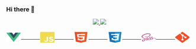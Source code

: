 ### Hi there 👋
<div align="center">
  <a href="https://github.com/pkill-preston">
  <img height="140em" src="https://github-readme-stats.vercel.app/api?username=pkill-preston&show_icons=true&theme=github_dark&include_all_commits=true&count_private=true"/>
  <img height="140em" src="https://github-readme-stats.vercel.app/api/top-langs/?username=pkill-preston&layout=compact&langs_count=7&theme=github_dark"/>
</div>

<br/>

<div style="display: table" align="center" >
 <a href="https://github.com/pkill-preston">
  <img align="center" height="30" width="40" src="https://raw.githubusercontent.com/devicons/devicon/master/icons/vuejs/vuejs-original.svg">
   &nbsp; &nbsp; &nbsp; &nbsp; &nbsp; &nbsp; 
  <img align="center" height="30" width="40" src="https://raw.githubusercontent.com/devicons/devicon/master/icons/javascript/javascript-plain.svg">
   &nbsp; &nbsp; &nbsp; &nbsp; &nbsp; &nbsp; 
  <img align="center" height="30" width="40" src="https://raw.githubusercontent.com/devicons/devicon/master/icons/html5/html5-original.svg">
   &nbsp; &nbsp; &nbsp; &nbsp; &nbsp; &nbsp; 
  <img align="center" height="30" width="40" src="https://raw.githubusercontent.com/devicons/devicon/master/icons/css3/css3-original.svg">
   &nbsp; &nbsp; &nbsp; &nbsp; &nbsp; &nbsp; 
  <img align="center" height="30" width="40" src="https://raw.githubusercontent.com/devicons/devicon/master/icons/sass/sass-original.svg">
   &nbsp; &nbsp; &nbsp; &nbsp; &nbsp; &nbsp; 
  <img align="center" height="30" width="40" src="https://raw.githubusercontent.com/devicons/devicon/master/icons/git/git-original.svg">
 </a>
</div>
